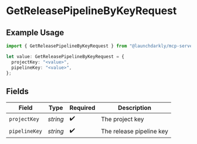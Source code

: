 # GetReleasePipelineByKeyRequest

## Example Usage

```typescript
import { GetReleasePipelineByKeyRequest } from "@launchdarkly/mcp-server/models/operations";

let value: GetReleasePipelineByKeyRequest = {
  projectKey: "<value>",
  pipelineKey: "<value>",
};
```

## Fields

| Field                    | Type                     | Required                 | Description              |
| ------------------------ | ------------------------ | ------------------------ | ------------------------ |
| `projectKey`             | *string*                 | :heavy_check_mark:       | The project key          |
| `pipelineKey`            | *string*                 | :heavy_check_mark:       | The release pipeline key |